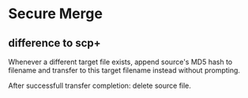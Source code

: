 # Secure Merge #
## difference to scp+ ##
Whenever a different target file exists, append source's MD5 hash to filename and transfer to this target filename instead without prompting.

After successfull transfer completion: delete source file.